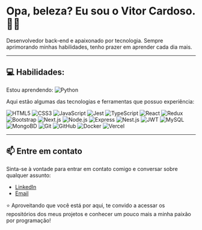 # Opa, beleza? Eu sou o Vitor Cardoso. 👋👋

Desenvolvedor back-end e apaixonado por tecnologia. Sempre aprimorando minhas habilidades, tenho prazer em aprender cada dia mais.

---

## 💻 Habilidades:

Estou aprendendo: ![Python](https://img.shields.io/badge/-Python-333333?style=flat&logo=python&logoColor=D1D1D1)

Aqui estão algumas das tecnologias e ferramentas que possuo experiência:

![HTML5](https://img.shields.io/badge/-HTML5-333333?style=flat&logo=html5)
![CSS3](https://img.shields.io/badge/-CSS3-333333?style=flat&logo=css3&logoColor=1572B6)
![JavaScript](https://img.shields.io/badge/-JavaScript-333333?style=flat&logo=javascript)
![Jest](https://img.shields.io/badge/-Jest-333333?style=flat&logo=jest&logoColor=f77a20)
![TypeScript](https://img.shields.io/badge/-TypeScript-333333?style=flat&logo=typescript&logoColor=1572B6)
![React](https://img.shields.io/badge/-React-333333?style=flat&logo=react&logoColor=00c8ff)
![Redux](https://img.shields.io/badge/-Redux-333333?style=flat&logo=redux&logoColor=ad3dfc)
![Bootstrap](https://img.shields.io/badge/-Bootstrap-333333?style=flat&logo=bootstrap&logoColor=ad3dfc)
![Next.js](https://img.shields.io/badge/-Next.js-333333?style=flat&logo=next.js&logoColor=D1D1D1)
![Node.js](https://img.shields.io/badge/-Node.js-333333?style=flat&logo=Node.js&logoColor=D1D1D1)
![Express](https://img.shields.io/badge/-Express-333333?style=flat&logo=express&logoColor=D1D1D1)
![Nest.js](https://img.shields.io/badge/-Nest.js-333333?style=flat)
![JWT](https://img.shields.io/badge/-JWT-333333?style=flat&logo=JSON+Web+Tokens)
![MySQL](https://img.shields.io/badge/-MySQL-333333?style=flat&logo=mysql&logoColor=00c8ff)
![MongoBD](https://img.shields.io/badge/-MongoDB-333333?style=flat&logo=mongodb&logoColor=4DB33D)
![Git](https://img.shields.io/badge/-Git-333333?style=flat&logo=git&logoColor=F1502F)
![GitHub](https://img.shields.io/badge/-Github-333333?style=flat&logo=github&logoColor=000000)
![Docker](https://img.shields.io/badge/-Docker-333333?style=flat&logo=docker)
![Vercel](https://img.shields.io/badge/-vercel-333333?style=flat&logo=vercel&logoColor=ad3dfc)

---

## 📫 Entre em contato

Sinta-se à vontade para entrar em contato comigo e conversar sobre qualquer assunto:

- [LinkedIn](https://www.linkedin.com/in/vitormcardoso/)
- [Email](mailto:vitor.mauricioc@outlook.com)

⭐ Aproveitando que você está por aqui, te convido a acessar os repositórios dos meus projetos e conhecer um pouco mais a minha paixão por programação!

